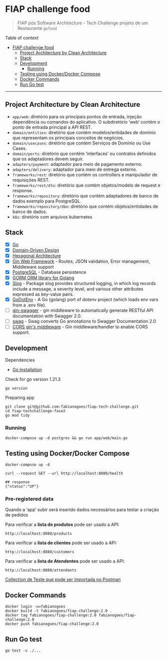 # FIAP challenge food

> FIAP pós Software Architecture - Tech Challenge projeto de um Restaurante `gofood`

Table of context
- [FIAP challenge food](#fiap-challenge-food)
  - [Project Architecture by Clean Architecture](#project-architecture-by-clean-architecture)
  - [Stack](#stack)
  - [Development](#development)
    - [Running](#running)
  - [Testing using Docker/Docker Compose](#testing-using-dockerdocker-compose)
  - [Docker Commands](#docker-commands)
  - [Run Go test](#run-go-test)

---

## Project Architecture by Clean Architecture

- `app/web`: diretório para os principais pontos de entrada, injeção dependência ou comandos do aplicativo. O subdiretório ‘web’ contém o ponto de entrada principal a API REST.
- `domain/entities`: diretório que contém modelos/entidades de domínio que representam os principais conceitos de negócios.
- `domain/usecases`: diretório que contém Serviços de Domínio ou Use Cases.
- `domain/ports`: diretório que contém ‘interfaces’ ou contratos definidos que os adaptadores devem seguir.
- `adapters/payment`: adaptador para meio de pagamento externo.
- `adapters/delivery`: adaptador para meio de entrega externo.
- `frameworks/rest`: diretório que contém os controllers e manipulador de requisições REST.
- `frameworks/rest/dto`: diretório que contém objetos/modelo de request e response.
- `frameworks/repository`: diretório que contém adaptadores de banco de dados exemplo para PostgreSQL.
- `frameworks/repository/dbo`: diretório que contém objetos/entidades de banco de dados.
- `k8s`: diretório com arquivos kubernetes

## Stack

- [x] [Go][0]
- [x] [Domain-Driven Design][6]
- [x] [Hexagonal Architecture][5]
- [x] [Gin Web Framework][1] - Routes, JSON validation, Error management, Middleware support
- [x] [PostgreSQL][3] - Database persistence
- [x] [GORM ORM library for Golang][2]
- [x] [Slog](https://pkg.go.dev/log/slog) - Package slog provides structured logging, in which log records include a message, a severity level, and various other attributes expressed as key-value pairs. 
- [x] [GoDotEnv](https://github.com/joho/godotenv) - A Go (golang) port of dotenv project (which loads env vars from a .env file).
- [ ] [gin-swagger](https://github.com/swaggo/gin-swagger) - gin middleware to automatically generate RESTful API documentation with Swagger 2.0.
- [ ] [swag](https://github.com/swaggo/swag) - Swag converts Go annotations to Swagger Documentation 2.0
- [ ] [CORS gin's middleware](https://github.com/gin-contrib/cors) - Gin middleware/handler to enable CORS support.

## Development

Dependencies

- [Go Installation](https://go.dev/doc/install)

Check for go version 1.21.3

```shell
go version
```

Preparing app

```shell
git clone git@github.com:fabianogoes/fiap-tech-challenge.git
cd fiap-techchallenge-fase2
go mod tidy
````

### Running

```shell
docker-compose up -d postgres && go run app/web/main.go
```

## Testing using Docker/Docker Compose

```shell
docker-compose up -d

curl --request GET --url http://localhost:8080/health

## response 
{"status":"UP"}
```

### Pre-registered data

Quando a ‘app’ subir será inserido dados necessários para testar a criação de pedidos 

Para verificar a **lista de produtos** pode ser usado a API:

```shell
http://localhost:8080/products
```

Para verificar a **lista de clientes** pode ser usado a API:

```shell
http://localhost:8080/customers
```

Para verificar a **lista de Atendentes** pode ser usado a API: 
```shell
http://localhost:8080/attendants
```

[Collection de Teste que pode ser importada no Postman](./__utils__/FIAP-GoFood.postman_collection.json)

## Docker Commands

```shell
docker login -u=fabianogoes
docker build -t fabianogoes/fiap-challenge:2.0 .
docker tag fabianogoes/fiap-challenge:2.0 fabianogoes/fiap-challenge:2.0
docker push fabianogoes/fiap-challenge:2.0
```

## Run Go test

```shell
go test -v ./...
```

[0]: https://go.dev/
[1]: https://gin-gonic.com/
[2]: https://gorm.io/index.html
[3]: https://www.postgresql.org/
[5]: https://alistair.cockburn.us/hexagonal-architecture/
[6]: https://www.amazon.com/dp/0321125215?ref_=cm_sw_r_cp_ud_dp_0M66DHP14SJ5GBBJCRNP
